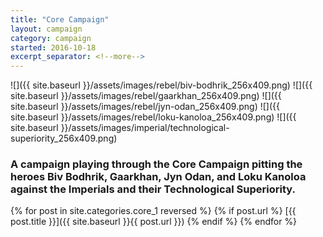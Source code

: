 ```yaml
---
title: "Core Campaign"
layout: campaign
category: campaign
started: 2016-10-18
excerpt_separator: <!--more-->
---
```


<div id="cards"></div>

![]({{ site.baseurl }}/assets/images/rebel/biv-bodhrik_256x409.png)
![]({{ site.baseurl }}/assets/images/rebel/gaarkhan_256x409.png)
![]({{ site.baseurl }}/assets/images/rebel/jyn-odan_256x409.png)
![]({{ site.baseurl }}/assets/images/rebel/loku-kanoloa_256x409.png)
![]({{ site.baseurl }}/assets/images/imperial/technological-superiority_256x409.png)

### A campaign playing through the Core Campaign pitting the heroes Biv Bodhrik, Gaarkhan, Jyn Odan, and Loku Kanoloa against the Imperials and their Technological Superiority.

<!--more-->

{% for post in site.categories.core_1 reversed %}
    {% if post.url %}
[{{ post.title }}]({{ site.baseurl }}{{ post.url }})
    {% endif %}
{% endfor %}    